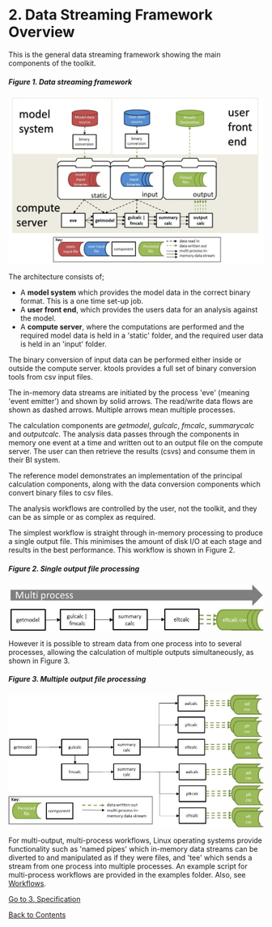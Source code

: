 # 2. Data Streaming Framework Overview

This is the general data streaming framework showing the main components of the toolkit.

##### Figure 1. Data streaming framework
![alt text](../img/DataStreamingFramework.jpg "Data Streaming Framework")

The architecture consists of;

* A **model system** which provides the model data in the correct binary format.  This is a one time set-up job.
* A **user front end**, which provides the users data for an analysis against the model.
* A **compute server**, where the computations are performed and the required model data is held in a 'static' folder, and the required user data is held in an 'input' folder.

The binary conversion of input data can be performed either inside or outside the compute server. ktools provides a full set of binary conversion tools from csv input files.

The in-memory data streams are initiated by the process 'eve' (meaning 'event emitter') and shown by solid arrows. The read/write data flows are shown as dashed arrows. Multiple arrows mean multiple processes. 

The calculation components are *getmodel*, *gulcalc*, *fmcalc*, *summarycalc* and *outputcalc*. The analysis data passes through the components in memory one event at a time and written out to an output file on the compute server.  The user can then retrieve the results (csvs) and consume them in their BI system.

The reference model demonstrates an implementation of the principal calculation components, along with the data conversion components which convert binary files to csv files. 

The analysis workflows are controlled by the user, not the toolkit, and they can be as simple or as complex as required.

The simplest workflow is straight through in-memory processing to produce a single output file.  This minimises the amount of disk I/O at each stage and results in the best performance. This workflow is shown in Figure 2.

##### Figure 2. Single output file processing
![alt text](../img/eltcalc.jpg "Single output file processing")

However it is possible to stream data from one process into to several processes, allowing the calculation of multiple outputs simultaneously, as shown in Figure 3.

##### Figure 3. Multiple output file processing
![alt text](../img/gulandfm.jpg "Multiple output file processing")

For multi-output, multi-process workflows, Linux operating systems provide functionality such as 'named pipes' which in-memory data streams can be diverted to and manipulated as if they were files, and 'tee' which sends a stream from one process into multiple processes.  An example script for multi-process workflows are provided in the examples folder. Also, see [Workflows](Workflows.md).

[Go to 3. Specification](Specification.md)

[Back to Contents](Contents.md)
